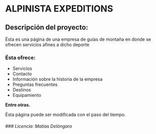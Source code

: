 # ALPINISTA EXPEDITIONS



## Descripción del proyecto:

<p>
Ésta es una página de una empresa de guías de montaña en donde se ofrecen servicios afines a dicho deporte
</p>

### Ésta ofrece:

<ul>
<li>Servicios</li>
<li>Contacto</li>
<li>Información sobre la historia de la empresa</li>
<li>Preguntas frecuentes</li>
<li>Destinos</li>
<li>Equipamiento</li>
</ul>

**Entre otras.**

<p>
Ésta página puede ser modificada con el paso del tiempo.
</p>

###### ### Licencia: Matías Delóngaro



